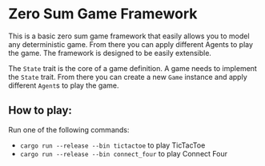 # Zero Sum Game Framework

This is a basic zero sum game framework that easily allows you to model any deterministic game.
From there you can apply different Agents to play the game. The framework is designed to be easily extensible.

The `State` trait is the core of a game definition. A game needs to implement the `State` trait.
From there you can create a new `Game` instance and apply different `Agent`s to play the game.

## How to play:

Run one of the following commands:

- `cargo run --release --bin tictactoe` to play TicTacToe
- `cargo run --release --bin connect_four` to play Connect Four
